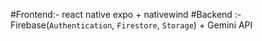 #Frontend:- react native expo + nativewind 
#Backend :- Firebase(`Authentication`, `Firestore`, `Storage`) + Gemini API
